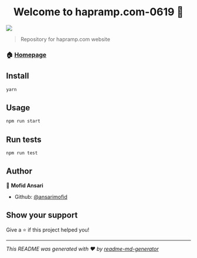 <h1 align="center">Welcome to hapramp.com-0619 👋</h1>
<p>
  <img src="https://img.shields.io/badge/version-0.1.0-blue.svg?cacheSeconds=2592000" />
</p>

> Repository for hapramp.com website

### 🏠 [Homepage](httsp://hapramp.com)

## Install

```sh
yarn
```

## Usage

```sh
npm run start
```

## Run tests

```sh
npm run test
```

## Author

👤 **Mofid Ansari**

* Github: [@ansarimofid](https://github.com/ansarimofid)

## Show your support

Give a ⭐️ if this project helped you!

***
_This README was generated with ❤️ by [readme-md-generator](https://github.com/kefranabg/readme-md-generator)_